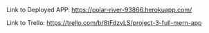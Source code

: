 Link to Deployed APP: https://polar-river-93866.herokuapp.com/

Link to Trello: https://trello.com/b/8tFdzvLS/project-3-full-mern-app